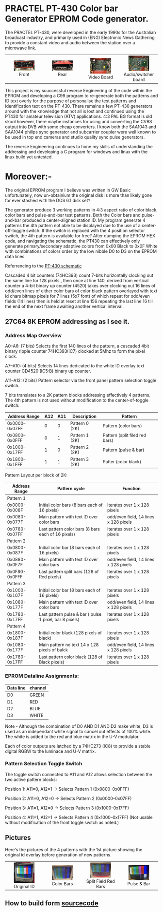 # PRACTEL PT-430 Color bar Generator EPROM Code generator.
The PRACTEL PT-430, were developed in the early 1990s for the Australian broadcast industry, and primarily used in (ENG) Electronic News Gathering to provide a constant video and audio between the station over a microwave link.

<table align="center">
<tr>
  <td width="25%" align="center">
    <img src="https://github.com/TVforME/PT430/blob/main/docs/images/PT430-Frontview.jpg" width="60%">
    <br>
    Front
  </td>
  <td width="25%" align="center">
    <img src="https://github.com/TVforME/PT430/blob/main/docs/images/PT430-Rearview.jpg" width="60%">
    <br>
    Rear
  </td>
  <td width="25%" align="center">
    <img src="https://github.com/TVforME/PT430/blob/main/docs/images/PT430-Videoboard.jpg" width="60%">
    <br>
    Video Board
  </td>
  <td width="25%" align="center">
    <img src="https://github.com/TVforME/PT430/blob/main/docs/images/PT430-Audioboard.jpg" width="60%">
    <br>
    Audio/switcher board
  </td>
</tr>
</table>


This project is my suuccessful reverse Engineering of the code within the EPROM and developing a C99 program to re-generate both the patterns and ID text overly for the purpose of personalise the test patterns and identification text on the PT-430.
There remains a few PT-430 generators around with the knowledge that not all is lost and continued using the PT430 for amateur television (ATV) applications. 
4:3 PAL BG format is old skool however, there maybe instances for using and converting the CVBS output into DVB with some cheap converters. I know both the SAA1043 and SAA1044 philips sync generator and subcarrier coupler were well known to be used in top end cameras and studio quality sync pulse generators.

The reverse Engineering continues to hone my skills of understanding the addressing and developing a C program for windows and linux with the linux build yet untested.

# Moreover:-
The original EPROM program I believe was written in GW Basic unfortunately, now un-obtainium the original disk is more than likely gone for ever stashed with the DOS 6.1 disk set?

The generator produce 3 working patterns in 4:3 aspect ratio of color black, color bars and pulse-and-bar test patterns. Both the Color bars and pulse-and-bar produced a center-aligned station ID.
My program generate 4 patterns the 4th pattern not able to be displayed due to the use of a center-off-toggle switch. If the switch is replaced with the 4 position selector switch, the 4th pattern is available for free?
After dumping the EPROM HEX code, and navigating the schematic, the PT430 can effectively only generate primary/secondary adaptive colors from 0x00 Black to 0x0F White with combinations of colors order by the low nibble D0 to D3 on the EPROM data lines.

Referrencing to the [PT-430 schematic](docs/PRACTEL%20PT430%20Colorbar%20Generator.pdf)

Cascaded 4 bit counters (74HC393) count 7-bits horizontally clocking out the same line for 128 pixels , then once at line 140, derived from vertical counter a 4-bit binary up counter (4520) takes over clocking out 16 lines of odd/even lines of either color bars of color black pattern overlayed with text id chars bitmap pixels for 7 lines (5x7 font) of which repeat for odd/even fields (14 lines) then is held at reset at line 156 repeating the last line 16 till the end of the next frame awaiting another vertical interval.

## 27C64 8K EPROM addressing as I see it.
### Address Map Overview
A0–A6: (7 bits) Selects the first 140 lines of the pattern, a cascaded 4bit binary ripple counter 74HC393(IC7) clocked at 5Mhz to form the pixel clock.

A7–A10: (4 bits) Selects 14 lines dedicated to the white ID overlay text counter CD4520 (IC5:B) binary up counter.

A11–A12: (2 bits) Pattern selector via the front panel pattern selection toggle switch.

7 bits translates to a 2K pattern blocks addressing effectively 4 patterns. 
The 4th pattern is not used without modification to the center-of-toggle switch:

| Address Range   | A12 | A11 | Description           | Pattern                        |
|-----------------|-----|-----|-----------------------|--------------------------------|
| 0x0000–0x07FF   | 0   | 0   | Pattern 0 (2K)        | Pattern (color bars)           |
| 0x0800–0x0FFF   | 0   | 1   | Pattern 1 (2K)        | Pattern (split filed red bars) |
| 0x1000–0x17FF   | 1   | 0   | Pattern 2 (2K)        | Pattern (pulse & bar)          |
| 0x1800–0x1FFF   | 1   | 1   | Pattern 3 (2K)        | Patter (color black)           |

Pattern Layout per block of 2K:

| Address Range   | Pattern cycle                                           | Function
|-----------------|---------------------------------------------------------|----------------------------------------|
|    Pattern 1    |                                                         |                                        |
| 0x0000-0x008F   | Initial color bars (8 bars each of 16 pixels)           |  Iterates over 1 x 128 pixels          |
| 0x0080-0x077F   | Main pattern with text ID over color bars               |  odd/even field, 14 lines x 128 pixels |
| 0x0780-0x07FF   | Last pattern color bars (8 bars each of 16 pixels)      |  Iterates over 1 x 128 pixels          |
|    Pattern 2    |                                                         |                                        |
| 0x0800-0x087F   | Initial color bar (8 bars each of 16 pixels)            |  Iterates over 1 x 128 pixels          |
| 0x0880-0x0F7F   | Main pattern with text ID over color bars               |  odd/even field, 14 lines x 128 pixels |
| 0x0F80-0x0FFF   | Last pattern split bars (128 of Red pixels)             |  Iterates over 1 x 128 pixels          |
|    Pattern 3    |                                                         |                                        |
| 0x1000-0x107F   | Initial color bar (8 bars each of 16 pixels)            |  Iterates over 1 x 128 pixels          |
| 0x1080-0x177F   | Main pattern with text ID over color bars               |  odd/even field, 14 lines x 128 pixels |
| 0x1780-0x17FF   | Last pattern pulse & bar ( pulse 1 pixel, bar 8 pixels) |  Iterates over 1 x 128 pixels          |
|    Pattern 4    |                                                         |                                        |
| 0x1800-0x187F   | Initial color black (128 pixels of black)               |  Iterates over 1 x 128 pixels          |
| 0x1080-0x177F   | Main pattern  no text  14 x 128 pixels of balck         |  odd/even field, 14 lines x 128 pixels |
| 0x1780-0x17FF   | Last pattern color black  (128 of Black pixels)         |  Iterates over 1 x 128 pixels          |

### EPROM Dataline Assignments:

| Data line  | channel     |
|------------|-------------|
| D0         |    GREEN    |
| D1         |    RED      |
| D2         |    BLUE     |
| D3         |    WHITE    |

Note - Although the combination of D0 AND D1 AND D2 make white, D3 is used as an independant white signal to cancel out effects of 100% white.
The white is added to the red and blue matrix in the U-V modulator.

Each of color outputs are latched by a 74HC273 (IC8) to provide a stable digital RGBW to the luminace and U-V matrix. 

### Pattern Selection Toggle Switch
The toggle switch connected to A11 and A12 allows selection between the two active pattern blocks:

Position 1: A11=0, A12=1 → Selects Pattern 1 (0x0800–0x0FFF)

Position 2: A11=0, A12=0 → Selects Pattern 2 (0x0000–0x07FF)

Position 3: A11=1, A12=0 → Selects Pattern 3 (0x1000–0x17FF)

Position 4: A11=1, A12=1 → Selects Pattern 4 (0x1000–0x17FF)  (Not usable without modification of the front toggle switch as noted.)

## Pictures
Here's the pictures of the 4 patterns with the 1st picture showing the original id overlay before generation of new patterns.

<table align="center">
<tr>
  <td width="25%" align="center">
    <img src="https://github.com/TVforME/PT430/blob/main/docs/images/PT430-Colorbars-w-id.jpg" width="60%">
    <br>
    Original ID
  </td>
  <td width="25%" align="center">
    <img src="https://github.com/TVforME/PT430/blob/main/docs/images/PT430-Colorbars-vk3xka.jpg" width="60%">
    <br>
    Color Bars
  </td>
  <td width="25%" align="center">
    <img src="https://github.com/TVforME/PT430/blob/main/docs/images/PT430-Splitbars-vk3xka.jpg" width="60%">
    <br>
    Split Field Red Bars
  </td>
  <td width="25%" align="center">
    <img src="https://github.com/TVforME/PT430/blob/main/docs/images/PT430-Pulsebars-vk3xka.jpg" width="60%">
    <br>
    Pulse & Bar
  </td>
</tr>
</table>

## How to build form [sourcecode](docs/build/build.md)




